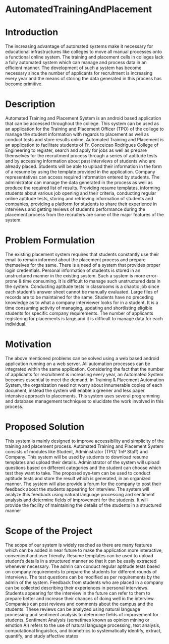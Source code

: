 # AutomatedTrainingAndPlacement


# Introduction
The increasing advantage of automated systems make it necessary for educational infrastructures like colleges to move all manual processes onto a functional online system. The training and placement cells in colleges lack a fully automated system which can manage and process data in an efficient manner. The development of such a system has become necessary since the number of applicants for recruitment is increasing every year and the means of storing the data generated in this process has become primitive.
# Description
Automated Training and Placement System is an android based application that can be accessed throughout the college. This system can be used as an application for the Training and Placement Officer (TPO) of the college to manage the student information with regards to placement as well as conduct tests and store results online. Automated Training and Placement is an application to facilitate students of Fr. Conceicao Rodrigues College of Engineering to register, search and apply for jobs as well as prepare themselves for the recruitment process through a series of aptitude tests and by accessing information about past interviews of students who are already placed. Students will be able to upload their information in the form of a resume by using the template provided in the application. Company representatives can access required information entered by students. The administrator can manage the data generated in the process as well as produce the required list of results. Providing resume templates, informing students about various job opening and their criteria, conducting regular online aptitude tests, storing and retrieving information of students and companies, providing a platform for students to share their experience in interviews and getting reviews of student’s performance during the placement process from the recruiters are some of the major features of the system.
# Problem Formulation
The existing placement system requires that students constantly use their email to remain informed about the placement process and prepare themselves for the same. There is a need of a system that provides proper login credentials. Personal information of students is stored in an unstructured manner in the existing system. Such a system is more error-prone & time consuming. It is difficult to manage such unstructured data in the system. Conducting aptitude tests in classrooms is a chaotic job since each student’s answer sheet cannot be manually evaluated. Large files of records are to be maintained for the same. Students have no preceding knowledge as to what a company interviewer looks for in a student. It is a time consuming activity of managing, updating and shortlisting eligible students for specific company requirements. The number of applicants registering for placements is large and it is difficult to manage data for each individual.
# Motivation
The above mentioned problems can be solved using a web based android application running on a web server. All automation processes can be integrated within the same application. Considering the fact that the number of applicants for recruitment is increasing every year, an Automated System becomes essential to meet the demand. In Training & Placement Automation System, the organization need not worry about innumerable copies of each document, instead the system will enable a greener and less paper intensive approach to placements. This system uses several programming and database management techniques to elucidate the work involved in this process.
# Proposed Solution
This system is mainly designed to improve accessibility and simplicity of the training and placement process. Automated Training and Placement System consists of modules like Student, Administrator (TPO/ TnP Staff) and Company. This system will be used by students to download resume templates and upload their details. Administrator of the system will upload questions based on different categories and the student can choose which test they want to take. The proposed sys-tem can be used to conduct aptitude tests and store the result which is generated, in an organized manner. The system will also provide a forum for the company to post their feedback about the students appearing for interview. The system will analyze this feedback using natural language processing and sentiment analysis and determine fields of improvement for the students. It will provide the facility of maintaining the details of the students in a structured manner
# Scope of the Project
The scope of our system is widely reached as there are many features which can be added in near future to make the application more interactive, convenient and user friendly. Resume templates can be used to upload student’s details in a structured manner so that it can be easily extracted whenever necessary. The admin can conduct regular aptitude tests based on company requirements to prepare the students for different rounds of interviews. The test questions can be modified as per requirements by the admin of the system. Feedback from students who are placed in a company can be collected describing their experiences in personal interviews. Students appearing for the interview in the future can refer to them to prepare better and increase their chances of doing well in the interview. Companies can post reviews and comments about the campus and the students. These reviews can be analyzed using natural language processing and sentiment analysis to determine fields of improvement for students. Sentiment Analysis (sometimes known as opinion mining or emotion AI) refers to the use of natural language processing, text analysis, computational linguistics, and biometrics to systematically identify, extract, quantify, and study affective states
